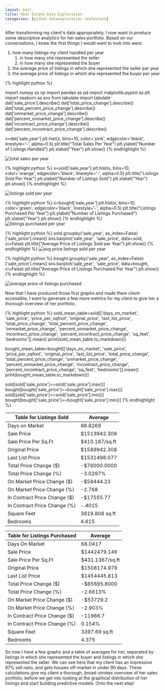 ```yaml
---
layout: post
title: Real Estate Data Exploration
categories: [python dataexploration realestate]
---
```


After transforming my client's data appropriately, I now want to produce some descriptive analytics for her sales portfolio. <!--more--> Based on our conversations, I knew the first things I would want to look into were:
1. how many listings my client handled per year
      1. in how many she represented the seller 
      2. in how many she represented the buyer
 2. the average price of listings in which she represented the seller per year
 3. the average price of listings in which she represented the buyer per year

{% highlight python %}

import numpy as np
import pandas as pd
import matplotlib.pyplot as plt
import seaborn as sns
from tabulate import tabulate
dat['sale_price'].describe()
dat['total_price_change'].describe()
dat['total_percent_price_change'].describe()
dat['onmarket_price_change'].describe()
dat['percent_onmarket_price_change'].describe()
dat['incontract_price_change'].describe()
dat['percent_incontract_price_change'].describe()

x=dat['sale_year']
plt.hist(x, bins=10, color='pink', edgecolor='black', linestyle='-', alpha=0.5)
plt.title("Total Sales Per Year")
plt.ylabel("Number of Listings Handled")
plt.xlabel("Year")
plt.show()
{% endhighlight %}

![total sales per year](https://user-images.githubusercontent.com/102122956/173248884-e50af173-a6c6-468b-aa40-2a315c67209b.png)

{% highlight python %}
x=sold['sale_year']
plt.hist(x, bins=10, color='orange', edgecolor='black', linestyle='-', alpha=0.5)
plt.title("Listings Sold Per Year")
plt.ylabel("Number of Listings Sold")
plt.xlabel("Year")
plt.show()
{% endhighlight %}

![listings sold per year](https://user-images.githubusercontent.com/102122956/173249263-62a97339-c4fa-492e-8d00-c950b5d3ae43.png)

{% highlight python %}
x=bought['sale_year']
plt.hist(x, bins=10, color='green', edgecolor='black', linestyle='-', alpha=0.5)
plt.title("Listings Purchased Per Year")
plt.ylabel("Number of Listings Purchased")
plt.xlabel("Year")
plt.show()
{% endhighlight %}
![listings purchased per year](https://user-images.githubusercontent.com/102122956/173249377-fcbd025a-5ad4-4d07-a72a-f5b5c72046ed.png)



{% highlight python %}
sold.groupby('sale_year', as_index=False)['sale_price'].mean()
sns.barplot('sale_year', 'sale_price', data=sold, ci=False)
plt.title("Average Price of Listings Sold per Year")
plt.show()
{% endhighlight %}
![avg price listings sold per year](https://user-images.githubusercontent.com/102122956/173249650-24c83071-9f09-4b51-9c88-3310323170c1.png)


{% highlight python %}
bought.groupby('sale_year', as_index=False)['sale_price'].mean()
sns.barplot('sale_year', 'sale_price', data=bought, ci=False)
plt.title("Average Price of Listings Purchased Per Year")
plt.show()
{% endhighlight %}

![average price of listings purchased](https://user-images.githubusercontent.com/102122956/173249620-f2b74724-edcb-4a4d-badb-8ce9beb241a0.png)

Now that I have produced those first graphs and made them client-accessible, I want to generate a few more metrics for my client to give her a thorough overview of her portfolio.

{% highlight python %}
sold_mean_table=sold[['days_on_market', 'sale_price', 'price_per_sqfoot', 'original_price', 'last_list_price', 'total_price_change', 'total_percent_price_change', 'onmarket_price_change', 'percent_onmarket_price_change', 'incontract_price_change', 'percent_incontract_price_change', 'sq_feet', 'bedrooms']].mean()
print(sold_mean_table.to_markdown())

bought_mean_table=bought[['days_on_market', 'sale_price', 'price_per_sqfoot', 'original_price', 'last_list_price', 'total_price_change', 'total_percent_price_change', 'onmarket_price_change', 'percent_onmarket_price_change', 'incontract_price_change', 'percent_incontract_price_change', 'sq_feet', 'bedrooms']].mean()
print(bought_mean_table.to_markdown())

sold[sold['sale_price']==sold['sale_price'].max()]
bought[bought['sale_price']==bought['sale_price'].max()]
sold[sold['sale_price']==sold['sale_price'].min()]
bought[bought['sale_price']==bought['sale_price'].min()]
{% endhighlight %}

Table for Listings Sold          | Average        |
---------------------------------|----------------|
 Days on Market                  |    88.8269     |
 Sale Price                      |   $1513942.308 |
 Sale Price Per Sq.Ft            | $410.187/sq.ft |
 Original Price                  |   $1589942.308 |
 Last List Price                 | $1531498.077   |
 Total Price Change ($)          | -$76000.0000   |
 Total Price Change (%)          |   -3.0297%     |
 On Market Price Change ($)      |     -$58444.23 |
 On Market Price Change (%)      |     -2.768     |
 In Contract Price Change ($)    |     -$17555.77 |
 In Contract Price Change (%)    |     -.4015     |
 Square Feet                     | 3819.808 sq.ft | 
 Bedrooms                        |        4.615   |  

  
  
  

Table for Listings Purchased      | Average        | 
----------------------------------|----------------|
 Days On Market                   |    68.0417     |
 Sale Price                       |  $1442479.146  |
 Sale Price Per Sq.Ft             | $431.1367/sq.ft|
 Original Price                   |   $1508174.979 |
 Last List Price                  | $1454445.813   |
 Total Price Change ($)           | -$65695.8000   |
 Total Price Change (%)           | -2.6613%       | 
 On Market Price Change ($)       |     -$53729.2  |
 On Market Price Change (%)       |       -2.903%  |
 In Contract Price Change ($)     |       -11966.7 |
 In Contract Price Change (%)     |       0.154%   |
 Square Feet                      | 3397.69 sq.ft  |
 Bedrooms                         | 4.375          |

So now I have a few graphs and a table of averages for her, separated by listings in which she represented the buyer and listings in which she represented the seller. We can see here that my client has an impressive 97% sell ratio, and gets houses off-market in under 90 days. These calculations give my client a thorough, broad-strokes overview of her sales portfolio, before we get into looking at the graphical distribution of her listings and start building predictive models. Onto the next step!

